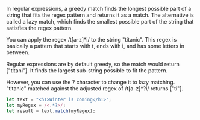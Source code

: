 In regular expressions, a greedy match finds the longest possible part of a string that fits the regex pattern and returns it as a match. The alternative is called a lazy match, which finds the smallest possible part of the string that satisfies the regex pattern.

You can apply the regex /t[a-z]*i/ to the string "titanic". This regex is basically a pattern that starts with t, ends with i, and has some letters in between.

Regular expressions are by default greedy, so the match would return ["titani"]. It finds the largest sub-string possible to fit the pattern.

However, you can use the ? character to change it to lazy matching. "titanic" matched against the adjusted regex of /t[a-z]*?i/ returns ["ti"].

```js
let text = "<h1>Winter is coming</h1>";
let myRegex = /<.*?>/; 
let result = text.match(myRegex);
```
